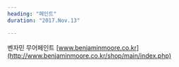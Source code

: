 ```yaml
---
heading: "페인트"
duration: "2017.Nov.13"

---
```

벤자민 무어페인트 [www.benjaminmoore.co.kr](http://www.benjaminmoore.co.kr/shop/main/index.php)
